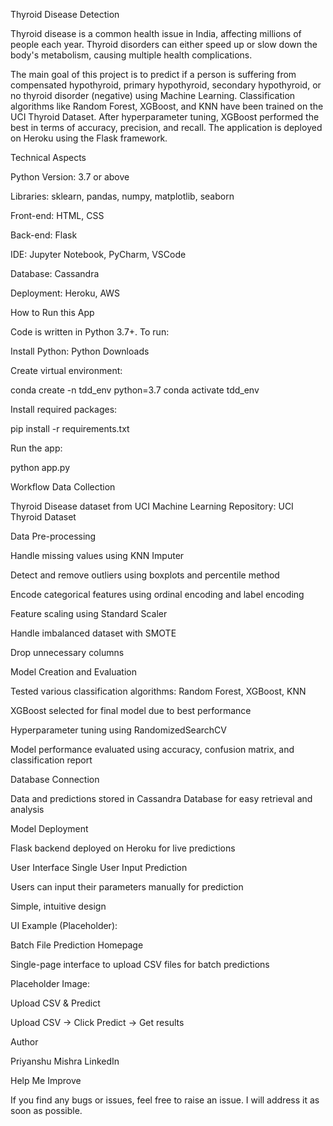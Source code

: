 Thyroid Disease Detection

Thyroid disease is a common health issue in India, affecting millions of people each year. Thyroid disorders can either speed up or slow down the body's metabolism, causing multiple health complications.

The main goal of this project is to predict if a person is suffering from compensated hypothyroid, primary hypothyroid, secondary hypothyroid, or no thyroid disorder (negative) using Machine Learning. Classification algorithms like Random Forest, XGBoost, and KNN have been trained on the UCI Thyroid Dataset. After hyperparameter tuning, XGBoost performed the best in terms of accuracy, precision, and recall. The application is deployed on Heroku using the Flask framework.


Technical Aspects

Python Version: 3.7 or above

Libraries: sklearn, pandas, numpy, matplotlib, seaborn

Front-end: HTML, CSS

Back-end: Flask

IDE: Jupyter Notebook, PyCharm, VSCode

Database: Cassandra

Deployment: Heroku, AWS

How to Run this App

Code is written in Python 3.7+. To run:

Install Python: Python Downloads

Create virtual environment:

conda create -n tdd_env python=3.7
conda activate tdd_env


Install required packages:

pip install -r requirements.txt


Run the app:

python app.py

Workflow
Data Collection

Thyroid Disease dataset from UCI Machine Learning Repository:
UCI Thyroid Dataset

Data Pre-processing

Handle missing values using KNN Imputer

Detect and remove outliers using boxplots and percentile method

Encode categorical features using ordinal encoding and label encoding

Feature scaling using Standard Scaler

Handle imbalanced dataset with SMOTE

Drop unnecessary columns

Model Creation and Evaluation

Tested various classification algorithms: Random Forest, XGBoost, KNN

XGBoost selected for final model due to best performance

Hyperparameter tuning using RandomizedSearchCV

Model performance evaluated using accuracy, confusion matrix, and classification report

Database Connection

Data and predictions stored in Cassandra Database for easy retrieval and analysis

Model Deployment

Flask backend deployed on Heroku for live predictions

User Interface
Single User Input Prediction

Users can input their parameters manually for prediction

Simple, intuitive design

UI Example (Placeholder):


Batch File Prediction
Homepage

Single-page interface to upload CSV files for batch predictions

Placeholder Image:


Upload CSV & Predict

Upload CSV → Click Predict → Get results


Author

Priyanshu Mishra
LinkedIn

Help Me Improve

If you find any bugs or issues, feel free to raise an issue. I will address it as soon as possible.
